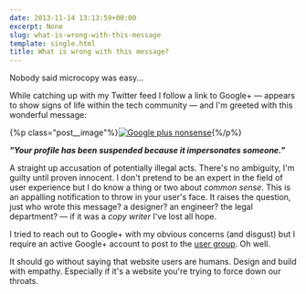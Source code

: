 ```yaml
---
date: 2013-11-14 13:13:59+00:00
excerpt: None
slug: what-is-wrong-with-this-message
template: single.html
title: What is wrong with this message?
---
```


Nobody said microcopy was easy...

While catching up with my Twitter feed I follow a link to Google+ — appears to show signs of life within the tech community — and I'm greeted with this wonderful message:

{%p class="post__image"%}[![Google plus nonsense](http://dbushell.com/wp-content/uploads/2013/11/google-warning.png)](http://dbushell.com/wp-content/uploads/2013/11/google-warning.png){%/p%}

**_"Your profile has been suspended because it impersonates someone."_**

A straight up accusation of potentially illegal acts. There's no ambiguity, I'm guilty until proven innocent. I don't pretend to be an expert in the field of user experience but I do know a thing or two about _common sense_. This is an appalling notification to throw in your user's face. It raises the question, just who wrote this message? a designer? an engineer? the legal department? — if it was a _copy writer_ I've lost all hope.

I tried to reach out to Google+ with my obvious concerns (and disgust) but I require an active Google+ account to post to the [user group](https://plus.google.com/communities/115758385206378551362). Oh well.

It should go without saying that website users are humans. Design and build with empathy. Especially if it's a website you're trying to force down our throats.
